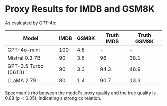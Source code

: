 # Proxy Results for IMDB and GSM8K

As evaluated by GPT-4o:

| Model       | IMDB | GSM8K | Truth IMDB | Truth GSM8K |
|-------------|------| ---- |-----------|-------------|
| GPT-4o-mini | 100  | 4.6  | -         | -           |
| Mistral 0.3 7B | 90 | 3.6 | 96        | 38.1        |
| GPT-3.5 Turbo (0613) | 90 | 3.3 | 94.3      | 46.9        |
| LLaMA 2 7B | 80 | 1.4 | 90.7      | 13.3        |

Spearman's rho between the model's proxy quality and the true quality is 0.68 ($p < 0.05$), indicating a strong correlation.